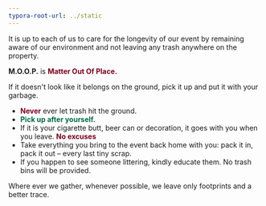 ```yaml
---
typora-root-url: ../static
---
```


It is up to each of us to care for the longevity of our event by remaining aware of our environment and not leaving any trash anywhere on the property.

**M.O.O.P.** is <span style="color:#77011e;">**Matter Out Of Place.**</span>

If it doesn't look like it belongs on the ground, pick it up and put it with your garbage.

- <span style="color:#77011e;">**Never**</span> ever let trash hit the ground.
- <span style="color:#006a44;">**Pick up after yourself.**</span>
- If it is your cigarette butt, beer can or decoration, it goes with you when you leave. <span style="color:#77011e;">**No excuses**</span>
- Take everything you bring to the event back home with you: pack it in, pack it out – every last tiny scrap.
- If you happen to see someone littering, kindly educate them.  No trash bins will be provided.



Where ever we gather, whenever possible, we leave only footprints and a better trace.

